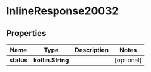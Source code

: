 
# InlineResponse20032

## Properties
Name | Type | Description | Notes
------------ | ------------- | ------------- | -------------
**status** | **kotlin.String** |  |  [optional]



